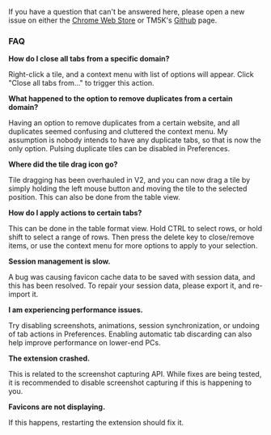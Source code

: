 If you have a question that can't be answered here, please open a new issue on either the [Chrome Web Store](https://chrome.google.com/webstore/detail/tab-master-5000-tab-swiss/mippmhcfjhliihkkdobllhpdnmmciaim) or TM5K's [Github](https://github.com/jaszhix/tab-master-5000-chrome-extension/issues) page.

### FAQ

**How do I close all tabs from a specific domain?**

Right-click a tile, and a context menu with list of options will appear. Click "Close all tabs from..." to trigger this action.

**What happened to the option to remove duplicates from a certain domain?**

Having an option to remove duplicates from a certain website, and all duplicates seemed confusing and cluttered the context menu. My assumption is nobody intends to have any duplicate tabs, so that is now the only option. Pulsing duplicate tiles can be disabled in Preferences.

**Where did the tile drag icon go?**

Tile dragging has been overhauled in V2, and you can now drag a tile by simply holding the left mouse button and moving the tile to the selected position. This can also be done from the table view.

**How do I apply actions to certain tabs?**

This can be done in the table format view. Hold CTRL to select rows, or hold shift to select a range of rows. Then press the delete key to close/remove items, or use the context menu for more options to apply to your selection.

**Session management is slow.**

A bug was causing favicon cache data to be saved with session data, and this has been resolved. To repair your session data, please export it, and re-import it.

**I am experiencing performance issues.**

Try disabling screenshots, animations, session synchronization, or undoing of tab actions in Preferences. Enabling automatic tab discarding can also help improve performance on lower-end PCs.

**The extension crashed.**

This is related to the screenshot capturing API. While fixes are being tested, it is recommended to disable screenshot capturing if this is happening to you.

**Favicons are not displaying.**

If this happens, restarting the extension should fix it.
